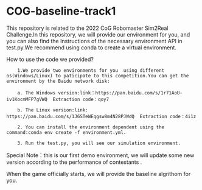 # COG-baseline-track1
This repository is related to the 2022 CoG Robomaster Sim2Real Challenge.In this repository, we will provide our environment for you, and you can also find the Instructions of the necessary environment API in test.py.We recommend using conda to create a virtual environment.

How to use the code we provided?

        1.We provide two environments for you  using different os(Windows/Linux) to paticipate to this competition.You can get the environment by the Baidu network disk:

        a. The Windows version:link：https://pan.baidu.com/s/1r71AoU-iv1KocmMFP7gVWQ  Extraction code：qoy7

        b. The Linux version:link: https://pan.baidu.com/s/1J6STeWEqgsw8m4N28PJWdQ  Extraction code：4i1z

        2. You can install the environment dependent using the command:conda env create -f environment.yml.

        3. Run the test.py, you will see our simulation environment.
        
       
Special Note：this is our first demo environment, we will update some new version according to the performance of contestants .
        
When the game officially starts, we will provide the baseline algrithom for you.
